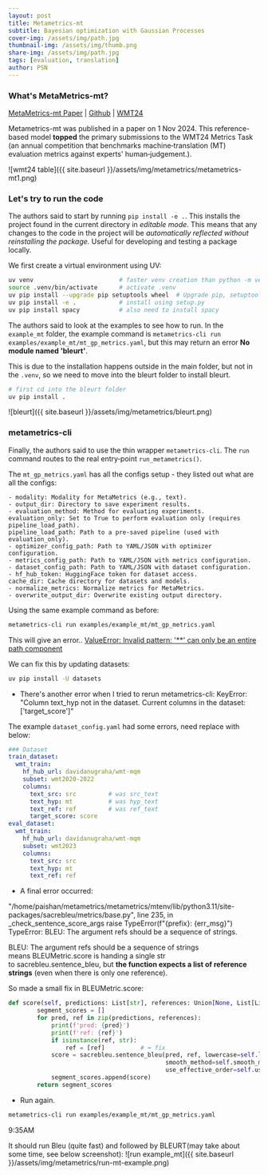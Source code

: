 ```yaml
---
layout: post
title: Metametrics-mt
subtitle: Bayesian optimization with Gaussian Processes
cover-img: /assets/img/path.jpg
thumbnail-img: /assets/img/thumb.png
share-img: /assets/img/path.jpg
tags: [evaluation, translation]
author: PSN
---
```


### What's MetaMetrics-mt?

[MetaMetrics-mt Paper](https://arxiv.org/html/2411.00390v1) | [Github](https://github.com/meta-metrics/metametrics/tree/main) | [WMT24](https://www2.statmt.org/wmt24/pdf/2024.wmt-1.2.pdf)

Metametrics-mt was published in a paper on 1 Nov 2024. This reference-based model **topped** the primary submissions to the WMT24 Metrics Task (an annual competition that benchmarks machine‑translation (MT) evaluation metrics against experts' human‑judgement.). 

![wmt24 table]({{ site.baseurl }}/assets/img/metametrics/metametrics-mt1.png) 

### Let's try to run the code

The authors said to start by running `pip install -e .`. This installs the project found in the current directory in *editable mode*. This means that any changes to the code in the project will be *automatically reflected without reinstalling the package.* Useful for developing and testing a package locally.

We first create a virtual environment using UV:
```bash
uv venv                        # faster venv creation than python -m venv
source .venv/bin/activate      # activate .venv
uv pip install --upgrade pip setuptools wheel  # Upgrade pip, setuptools & wheel 
uv pip install -e .            # install using setup.py 
uv pip install spacy           # also need to install spacy 
```

The authors said to look at the examples to see how to run. 
In the `example_mt` folder, the example command is 
`metametrics-cli run examples/example_mt/mt_gp_metrics.yaml`, but this may return an error **No module named 'bleurt'**. 

This is due to the installation happens outside in the main folder, but not in the `.venv`, so we need to move into the bleurt folder to install bleurt.
```bash
# first cd into the bleurt folder
uv pip install . 
```

![bleurt]({{ site.baseurl }}/assets/img/metametrics/bleurt.png) 


### metametrics-cli
Finally, the authors said to use the thin wrapper `metametrics-cli`. 
The `run` command routes to the real entry‑point `run_metametrics()`. 

The `mt_gp_metrics.yaml` has all the configs setup - they listed out what are all the configs:
```{note}
- modality: Modality for MetaMetrics (e.g., text).
- output_dir: Directory to save experiment results.
- evaluation_method: Method for evaluating experiments.
evaluation_only: Set to True to perform evaluation only (requires pipeline_load_path).
pipeline_load_path: Path to a pre-saved pipeline (used with evaluation_only).
- optimizer_config_path: Path to YAML/JSON with optimizer configuration.
- metrics_config_path: Path to YAML/JSON with metrics configuration.
- dataset_config_path: Path to YAML/JSON with dataset configuration.
- hf_hub_token: HuggingFace token for dataset access.
cache_dir: Cache directory for datasets and models.
- normalize_metrics: Normalize metrics for MetaMetrics.
- overwrite_output_dir: Overwrite existing output directory.
```

Using the same example command as before:
```bash
metametrics-cli run examples/example_mt/mt_gp_metrics.yaml
```

This will give an error.. [ValueError: Invalid pattern: '**' can only be an entire path component](https://stackoverflow.com/questions/77671277/valueerror-invalid-pattern-can-only-be-an-entire-path-component?utm_source=chatgpt.com)

We can fix this by updating datasets:
```bash
uv pip install -U datasets
```

- There's another error when I tried to rerun metametrics-cli:
KeyError: "Column text_hyp not in the dataset. Current columns in the dataset: ['target_score']"

The example `dataset_config.yaml` had some errors, need replace with below: 
```yaml
### Dataset
train_dataset:
  wmt_train:
    hf_hub_url: davidanugraha/wmt-mqm
    subset: wmt2020-2022
    columns:
      text_src: src         # was src_text
      text_hyp: mt          # was hyp_text
      text_ref: ref         # was ref_text
      target_score: score
eval_dataset:
  wmt_train:
    hf_hub_url: davidanugraha/wmt-mqm
    subset: wmt2023
    columns:
      text_src: src
      text_hyp: mt
      text_ref: ref
```

- A final error occurred: 

"/home/paishan/metametrics/metametrics/mtenv/lib/python3.11/site-packages/sacrebleu/metrics/base.py", line 235, in _check_sentence_score_args
    raise TypeError(f"{prefix}: {err_msg}")
TypeError: BLEU: The argument refs should be a sequence of strings.


BLEU: The argument refs should be a sequence of strings means BLEUMetric.score is handing a single str to sacrebleu.sentence_bleu, but **the function expects a list of reference strings** (even when there is only one reference).

So made a small fix in BLEUMetric.score:
```python
def score(self, predictions: List[str], references: Union[None, List[List[str]]]=None, sources: Union[None, List[str]]=None) -> List[float]:
        segment_scores = []
        for pred, ref in zip(predictions, references):
            print(f'pred: {pred}')
            print(f'ref: {ref}')
            if isinstance(ref, str):
                ref = [ref]          # ⬅️ fix
            score = sacrebleu.sentence_bleu(pred, ref, lowercase=self.lowercase, tokenize=self.tokenize,
                                            smooth_method=self.smooth_method, smooth_value=self.smooth_value,
                                            use_effective_order=self.use_effective_order).score
            segment_scores.append(score)
        return segment_scores
```

- Run again.
```bash
metametrics-cli run examples/example_mt/mt_gp_metrics.yaml
```
9:35AM

It should run Bleu (quite fast) and followed by BLEURT(may take about some time, see below screenshot):
![run example_mt]({{ site.baseurl }}/assets/img/metametrics/run-mt-example.png)
